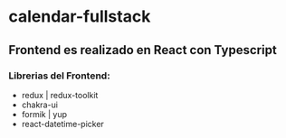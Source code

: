 # calendar-fullstack

## Frontend es realizado en React con Typescript

### Librerias del Frontend:

- redux | redux-toolkit
- chakra-ui
- formik | yup
- react-datetime-picker
